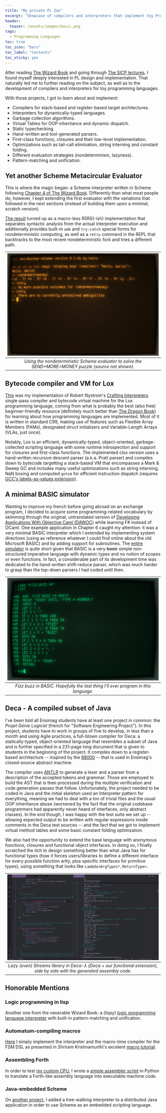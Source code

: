 ```yaml
---
title: "My private PL Zoo"
excerpt: "Showcase of compilers and interpreters that implement toy Programming Languages"
header:
  teaser: /assets/images/basic.png
tags:
  - Programming Languages
toc: true
toc_icon: "bars"
toc_label: "Contents"
toc_sticky: yes
---
```


After reading [The Wizard Book](https://mitpress.mit.edu/sites/default/files/sicp/full-text/book/book.html) and going through [The SICP lectures](https://www.youtube.com/playlist?list=PLE18841CABEA24090), I found myself deeply interested in PL design and implementation.
That naturally led me to further reading on the subject, as well as to the development of compilers and interpreters for toy programming languages.

With those projects, I got to learn about and implement:
- Compilers for stack-based and register-based target architectures.
- Interpreters for dynamically-typed languages.
- Garbage collection algorithms.
- Virtual Tables for OOP inheritance and dynamic dispatch.
- Static typechecking.
- Hand-written and tool-generated parsers.
- First-class functions, closures and their low-level implementation.
- Optimizations such as tail-call elimination, string interning and constant folding.
- Different evaluation strategies (nondeterminism, lazyness).
- Pattern-matching and unification.


Yet another Scheme Metacircular Evaluator
------

This is where the magic began: a Scheme interpreter written in Scheme following [Chapter 4 of The Wizard Book](https://mitpress.mit.edu/sites/default/files/sicp/full-text/book/book-Z-H-25.html#%_chap_4).
Differently than what most people do, however, I kept extending the first evaluator with the variations that followed in the next sections (instead of building them upon a minimal, scratch version).

[The result](https://gitlab.com/baioc/paradigms/-/blob/master/Scheme/sicp/lisp.scm) turned up as a macro-less R5RS(-ish) implementation that separates syntactic analysis from the actual interpreter execution and additionally provides built-in `amb` and `try-catch` special forms for nondeterministic computing, as well as a `retry` command in the REPL that backtracks to the most recent nondeterministic fork and tries a different path.

| ![](/assets/images/scheme.png) |
|:--:|
| *Using the nondeterministic Scheme evaluator to solve the SEND+MORE=MONEY puzzle (source not shown).* |

<!--scheme
(define (require pred)
  (if (not pred) (amb)))

(define (distinct? items)
  (cond ((null? items) true)
        ((null? (cdr items)) true)
        ((member (car items) (cdr items)) false)
        (else (distinct? (cdr items)))))

(define (send+more=money)
  (let ((d (amb 0 1 2 3 4 5 6 7 8 9))
        (e (amb 0 1 2 3 4 5 6 7 8 9))
        (m (amb 0 1 2 3 4 5 6 7 8 9))
        (n (amb 0 1 2 3 4 5 6 7 8 9))
        (o (amb 0 1 2 3 4 5 6 7 8 9))
        (r (amb 0 1 2 3 4 5 6 7 8 9))
        (s (amb 0 1 2 3 4 5 6 7 8 9))
        (y (amb 0 1 2 3 4 5 6 7 8 9)))
    (require (distinct? (list d e m n o r s y)))
    (require (not (= s 0)))
    (require (not (= m 0)))
    (let ((send  (+             (* 1000 s) (* 100 e) (* 10 n) (* 1 d)))
          (more  (+             (* 1000 m) (* 100 o) (* 10 r) (* 1 e)))
          (money (+ (* 10000 m) (* 1000 o) (* 100 n) (* 10 e) (* 1 y))))
      (require (= (+ send more) money))
      (list (cons 'd d)
            (cons 'e e)
            (cons 'm m)
            (cons 'n n)
            (cons 'o o)
            (cons 'r r)
            (cons 's s)
            (cons 'y y)))))
-->


Bytecode compiler and VM for Lox
------

[This](https://github.com/baioc/clox) was my implementation of Robert Nystrom's [Crafting Interpreters](https://www.craftinginterpreters.com/) single-pass compiler and bytecode virtual machine for the Lox programming language, coming from what is probably the best (also free) beginner-friendly resource (definitely much better than [The Dragon Book](https://en.wikipedia.org/wiki/Compilers:_Principles,_Techniques,_and_Tools)) for learning about how programming languages are implemented.
Most of it is written in standard C99, making use of features such as Flexible Array Members (FAMs), designated struct initializers and Variable-Length Arrays (VLAs, just once).

Notably, Lox is an efficient, dynamically-typed, object-oriented, garbage-collected scripting language with some runtime introspection and support for closures and first-class functions.
The implemented clox version uses a hand-written recursive descent parser (a.k.a. Pratt parser) and compiles down to bytecode targetting a stack-based VM that encompasses a Mark & Sweep GC and includes many useful optimizations such as string interning, NaN boxing and computed `goto`s for efficient instruction dispatch (requires [GCC's labels-as-values extension](https://gcc.gnu.org/onlinedocs/gcc/Labels-as-Values.html)).


A minimal BASIC simulator
------

Wanting to improve my french before going abroad on an exchange program, I decided to acquire some programming-related vocabulary by skimming through the original, untranslated version of [Developing Applications With Objective Caml (DAWOC)](http://caml.inria.fr/pub/docs/oreilly-book/) while learning F# instead of OCaml.
One example application in Chapter 6 caught my attention: it was a very minimal BASIC interpreter which I extended by implementing system directives (using as reference whatever I could find online about the old Microsoft BASIC) and by adding support for subroutines.
The [entire simulator](https://gitlab.com/baioc/paradigms/-/tree/master/F%23/basic) is quite short given that BASIC is a very ~~basic~~ simple non-structured imperative language with dynamic types and no notion of scopes or even functions.
In fact, a considerable part of its development time was dedicated to the hand-written shift-reduce parser, which was much harder to grasp than the top-down parsers I had coded until then.

| ![](/assets/images/basic.png) |
|:--:|
| *Fizz buzz in BASIC. Hopefully the last thing I'll ever program in this language.* |


Deca - A compiled subset of Java
------

I've been told all Ensimag students have at least one project in common: the *Projet Génie Logiciel* (french for "Software Engineering Project").
In this project, students have to work in groups of five to develop, in less than a month and using Agile practices, a full-blown compiler for Deca: a statically-typed, object-oriented language that resembles a subset of Java and is further specified in a 231-page long document that is given to students in the beginning of the project.
It compiles down to a register-based architecture -- inspired by the [68000](https://en.wikipedia.org/wiki/Motorola_68000) -- that is used in Ensimag's closed-source abstract machine.

The compiler uses [ANTLR](https://www.antlr.org/) to generate a lexer and a parser from a description of the accepted tokens and grammar.
Those are employed to build the AST that is then processed during the multiple verification and code generation passes that follow.
Unfortunately, the project needed to be coded in Java and the initial skeleton used an Interpreter pattern for everything, meaning we had to deal with a ton of trivial files and the usual OOP inheritance abuse (worsened by the fact that the original codebase programmers had apparently never heard of interfaces, only abstract classes).
In the end though, I was happy with the test suite we set up -- allowing expected output to be written with regular expressions inside comments in the Deca test sources -- and the fact that we got to implement virtual method tables and some basic constant folding optimization.

We also had the opportunity to extend the base language with anonymous functions, closures and functional object interfaces.
In doing so, I finally scratched the itch to design something better than what Java has for functional types (how it forces users/libraries to define a different interface for every possible function arity, plus specific interfaces for primitive types), using something that looks like `Lambda<ArgTypes*,ReturnType>`.

| ![](/assets/images/deca.png) |
|:--:|
| *Lazy (even) Streams library in Deca-λ (Deca + our functional extension), side by side with the generated assembly code.* |


Honorable Mentions
------

### Logic programming in lisp

Another one from the venerable Wizard Book: a (lispy) [logic programming language interpreter](https://gitlab.com/baioc/paradigms/-/blob/master/Scheme/sicp/prolisp.scm) with built-in pattern-matching and unification.

### Automatum-compiling macros

[Here](https://gitlab.com/baioc/paradigms/-/blob/master/Scheme/misc/automata.scm) I simply implement the interpreter and the macro-time compiler for the FSM DSL as presented in Shriram Krishnamurthi's excelent [macro tutorial](https://cs.brown.edu/~sk/Publications/Papers/Published/sk-automata-macros/).

### Assembling Forth

In order to test [my custom CPU](https://baioc.github.io/portfolio/s4pu/), I wrote a [simple assembler script](https://gitlab.com/baioc/s4pu/-/tree/master/forth) in Python to translate a Forth-like assembly language into executable machine code.

### Java-embedded Scheme

On [another project](https://github.com/baioc/ArchwizardDuel), I added a tree-walking interpreter to a distributed Java application in order to use Scheme as an embedded scripting language.
